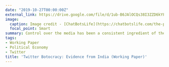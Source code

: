 ```yaml
---
date: "2019-10-27T00:00:00Z"
external_link: https://drive.google.com/file/d/1ub-B6JAlOCQs38I3ZZD6kYFS8Gx0Tu33/view?usp=sharing
image:
  caption: Image credit - [ChatBotsLife](https://chatbotslife.com/the-philosophy-of-a-twitter-bot-832fe5918fd9)
  focal_point: Smart
summary: Control over the media has been a consistent ingredient of the autocratic modus operandi. However, as dissent and opposition move online on to social media, how do strongmen leaders still control and set narratives? I describe the prevalent use of Twitter Bots in India by the ruling Bharatiya Janata Party. First, I offer evidence of bots reacting to key events with disaggregation of events and study of time lags showing that bot creation is highest when there is a dominating political event occurring and progressively falls with time or with lower national relevance of the event. Here I find a regression coefficient of 80.742***, between the bot creation in a day and key political events—evidence that more than twice the median number of bots created in a day are created on days with key events. Second, I present evidence around their strategy, networks/clustering, and amplification---dual prongs of mass retweeting and mentioning “seed” bots and prominent pro-BJP sources. Finally, I offer quasi-evidence of propagandic sentiments in use by Tweets and account descriptions and coordination between bots. 
tags:
- Working Paper
- Political Economy
- Twitter
title: 'Twitter Botocracy: Evidence from India (Working Paper)'
---
```

